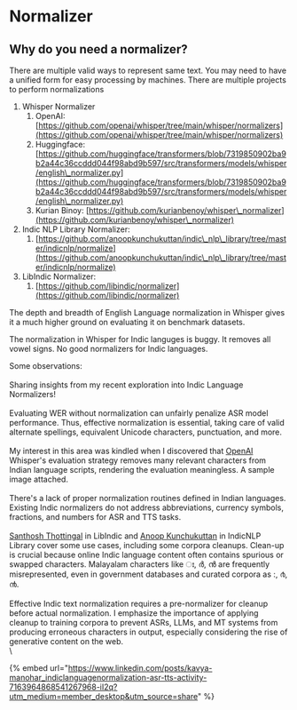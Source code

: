 # Normalizer

## Why do you need a normalizer?

There are multiple valid ways to represent same text. You may need to have a unified form for easy processing by machines. There are multiple projects to perform normalizations

1. Whisper Normalizer
   1. OpenAI: [https://github.com/openai/whisper/tree/main/whisper/normalizers](https://github.com/openai/whisper/tree/main/whisper/normalizers)
   2. Huggingface: [https://github.com/huggingface/transformers/blob/7319850902ba9b2a44c36ccddd044f98abd9b597/src/transformers/models/whisper/english\_normalizer.py](https://github.com/huggingface/transformers/blob/7319850902ba9b2a44c36ccddd044f98abd9b597/src/transformers/models/whisper/english\_normalizer.py)
   3. Kurian Binoy: [https://github.com/kurianbenoy/whisper\_normalizer](https://github.com/kurianbenoy/whisper\_normalizer)
2. Indic NLP Library Normalizer:
   1. [https://github.com/anoopkunchukuttan/indic\_nlp\_library/tree/master/indicnlp/normalize](https://github.com/anoopkunchukuttan/indic\_nlp\_library/tree/master/indicnlp/normalize)
3. LibIndic Normalizer:
   1. [https://github.com/libindic/normalizer](https://github.com/libindic/normalizer)

The depth and breadth of English Language normalization in Whisper gives it a much higher ground on evaluating it on benchmark datasets.

The normalization in Whisper for Indic languges is buggy. It removes all vowel signs. No good normalizers for Indic languages.

Some observations:\
\
Sharing insights from my recent exploration into Indic Language Normalizers!\
\
Evaluating WER without normalization can unfairly penalize ASR model performance. Thus, effective normalization is essential, taking care of valid alternate spellings, equivalent Unicode characters, punctuation, and more.\
\
My interest in this area was kindled when I discovered that [OpenAI](https://www.linkedin.com/company/openai/) Whisper's evaluation strategy removes many relevant characters from Indian language scripts, rendering the evaluation meaningless. A sample image attached.\
\
There's a lack of proper normalization routines defined in Indian languages. Existing Indic normalizers do not address abbreviations, currency symbols, fractions, and numbers for ASR and TTS tasks.\
\
[Santhosh Thottingal](https://www.linkedin.com/in/santhoshthottingal/) in LibIndic and [Anoop Kunchukuttan](https://www.linkedin.com/in/anoopkunchukuttan/) in IndicNLP Library cover some use cases, including some corpora cleanups. Clean-up is crucial because online Indic language content often contains spurious or swapped characters. Malayalam characters like ഃ, ർ, ൻ are frequently misrepresented, even in government databases and curated corpora as :, ൪, ൯.\
\
Effective Indic text normalization requires a pre-normalizer for cleanup before actual normalization. I emphasize the importance of applying cleanup to training corpora to prevent ASRs, LLMs, and MT systems from producing erroneous characters in output, especially considering the rise of generative content on the web.\
\


{% embed url="https://www.linkedin.com/posts/kavya-manohar_indiclanguagenormalization-asr-tts-activity-7163964868541267968-iI2q?utm_medium=member_desktop&utm_source=share" %}
